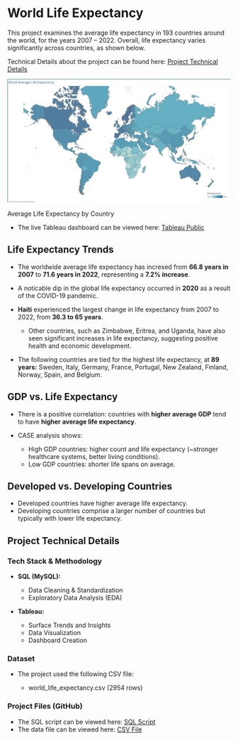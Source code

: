 # World Life Expectancy

This project examines the average life expectancy in 193 countries around the world, for the years 2007 – 2022. Overall, life expectancy varies significantly across countries, as shown below.

Technical Details about the project can be found here: [Project Technical Details](#project-technical-details)

![](images/world_life_expectancy.png)

Average Life Expectancy by Country

- The live Tableau dashboard can be viewed here:
[Tableau Public](https://public.tableau.com/app/profile/scott.solik/vizzes)

## Life Expectancy Trends

- The worldwide average life expectancy has incresed from **66.8 years in 2007** to **71.6 years in 2022**, representing a **7.2% increase**.
- A noticable dip in the global life expectancy occurred in **2020** as a result of the COVID-19 pandemic.
- **Haiti** experienced the largest change in life expectancy from 2007 to 2022, from **36.3 to 65 years**.
  
  - Other countries, such as Zimbabwe, Eritrea, and Uganda, have also seen significant increases in life expectancy, suggesting positive health and economic development.
- The following countries are tied for the highest life expectancy, at **89 years:** Sweden, Italy, Germany, France, Portugal, New Zealand, Finland, Norway, Spain, and Belgium.

## GDP vs. Life Expectancy

- There is a positive correlation: countries with **higher average GDP** tend to have **higher average life expectancy**.
- CASE analysis shows:
  
  - High GDP countries: higher count and life expectancy (\~stronger healthcare systems, better living conditions).
  - Low GDP countries: shorter life spans on average.

## Developed vs. Developing Countries

- Developed countries have higher average life expectancy.
- Developing countries comprise a larger number of countries but typically with lower life expectancy.

## Project Technical Details

### Tech Stack &amp; Methodology

- **SQL (MySQL):**
  
  - Data Cleaning &amp; Standardization
  - Exploratory Data Analysis (EDA)
- **Tableau:**
  
  - Surface Trends and Insights
  - Data Visualization
  - Dashboard Creation

### Dataset

- The project used the following CSV file:
  
  - world\_life\_expectancy.csv (2954 rows)

### Project Files (GitHub)

- The SQL script can be viewed here: [SQL Script](https://github.com/ssolik/world_life_expectancy/blob/main/world_life_expectancy.sql)
- The data file can be viewed here: [CSV File](https://github.com/ssolik/world_life_expectancy/blob/main/data/world_life_expectancy.csv)
